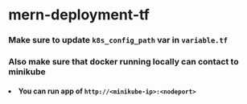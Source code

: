 # mern-deployment-tf

### Make sure to update `k8s_config_path` var in `variable.tf`
### Also make sure that docker running locally can contact to minikube
####  <li>You can run app of `http://<minikube-ip>:<nodeport>`
